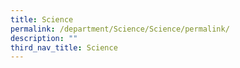 ```yaml
---
title: Science
permalink: /department/Science/Science/permalink/
description: ""
third_nav_title: Science
---
```

